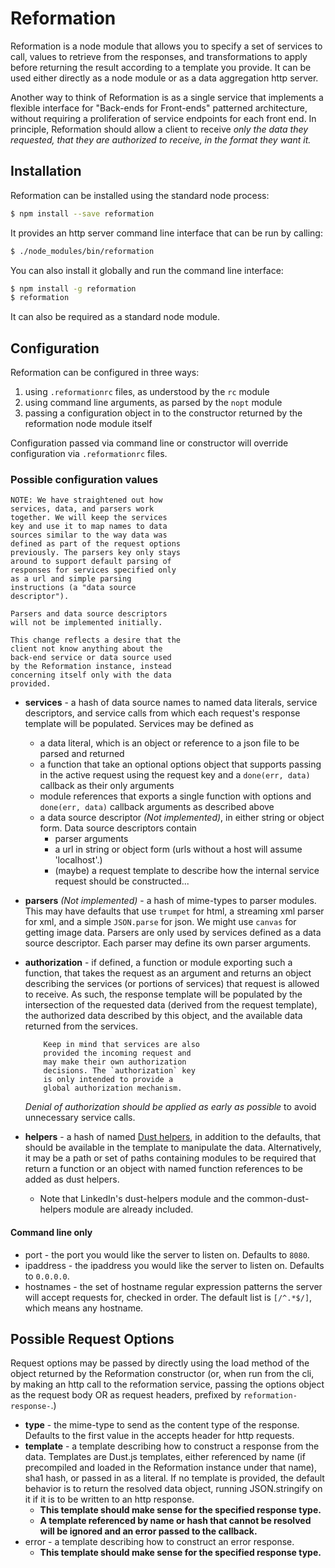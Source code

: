 # Reformation
Reformation is a node module that allows you to specify a set of services to call, values to retrieve from the responses, and transformations to apply before returning the result according to a template you provide. It can be used either directly as a node module or as a data aggregation http server.

Another way to think of Reformation is as a single service that implements a flexible interface for "Back-ends for Front-ends" patterned architecture, without requiring a proliferation of service endpoints for each front end. In principle, Reformation should allow a client to receive *only the data they requested, that they are authorized to receive, in the format they want it.*

## Installation
Reformation can be installed using the standard node process:

~~~bash
$ npm install --save reformation
~~~

It provides an http server command line interface that can be run by calling:

~~~bash
$ ./node_modules/bin/reformation
~~~

You can also install it globally and run the command line interface:

~~~bash
$ npm install -g reformation
$ reformation
~~~

It can also be required as a standard node module.

## Configuration
Reformation can be configured in three ways:

1. using `.reformationrc` files, as understood by the `rc` module
2. using command line arguments, as parsed by the `nopt` module
3. passing a configuration object in to the constructor returned by the reformation node module itself

Configuration passed via command line or constructor will override configuration via `.reformationrc` files.

### Possible configuration values


	NOTE: We have straightened out how 
	services, data, and parsers work
	together. We will keep the services
	key and use it to map names to data
	sources similar to the way data was
	defined as part of the request options
	previously. The parsers key only stays
	around to support default parsing of
	responses for services specified only
	as a url and simple parsing
	instructions (a "data source
	descriptor").

	Parsers and data source descriptors
	will not be implemented initially.

	This change reflects a desire that the
	client not know anything about the
	back-end service or data source used
	by the Reformation instance, instead
	concerning itself only with the data
	provided.


+ **services** - a hash of data source names to named data literals, service descriptors, and service calls from which each request's response template will be populated. Services may be defined as
	+ a data literal, which is an object or reference to a json file to be parsed and returned
	+ a function that take an optional options object that supports passing in the active request using the request key and a `done(err, data)` callback as their only arguments
	+ module references that exports a single function with options and  `done(err, data)` callback arguments as described above
	+ a data source descriptor *(Not implemented)*, in either string or object form. Data source descriptors contain
		+ parser arguments
		+ a url in string or object form (urls without a host will assume 'localhost'.)
		+ (maybe) a request template to describe how the internal service request should be constructed...
+ **parsers** *(Not implemented)* - a hash of mime-types to parser modules. This may have defaults that use `trumpet` for html, a streaming xml parser for xml, and a simple `JSON.parse` for json. We might use `canvas` for getting image data. Parsers are only used by services defined as a data source descriptor. Each parser may define its own parser arguments.
+ **authorization** - if defined, a function or module exporting such a function, that takes the request as an argument and returns an object describing the services (or portions of services) that request is allowed to receive. As such, the response template will be populated by the intersection of the requested data (derived from the request template), the authorized data described by this object, and the available data returned from the services.

	~~~
		Keep in mind that services are also
		provided the incoming request and
		may make their own authorization
		decisions. The `authorization` key
		is only intended to provide a
		global authorization mechanism.
	~~~

	*Denial of authorization should be applied as early as possible* to avoid unnecessary service calls.
+ **helpers** - a hash of named [Dust helpers](http://www.dustjs.com/guides/dust-helpers/), in addition to the defaults, that should be available in the template to manipulate the data. Alternatively, it may be a path or set of paths containing modules to be required that return a function or an object with named function references to be added as dust helpers.
	+ Note that LinkedIn's dust-helpers module and the common-dust-helpers module are already included.

#### Command line only

+ port - the port you would like the server to listen on. Defaults to `8080`.
+ ipaddress - the ipaddress you would like the server to listen on. Defaults to `0.0.0.0`.
+ hostnames - the set of hostname regular expression patterns the server will accept requests for, checked in order. The default list is `[/^.*$/]`, which means any hostname.

## Possible Request Options

Request options may be passed by directly using the load method of the object returned by the Reformation constructor (or, when run from the cli, by making an http call to the reformation service, passing the options object as the request body OR as request headers, prefixed by `reformation-response-`.)

+ **type** - the mime-type to send as the content type of the response. Defaults to the first value in the accepts header for http requests.
+ **template** - a template describing how to construct a response from the data. Templates are Dust.js templates, either referenced by name (if precompiled and loaded in the Reformation instance under that name), sha1 hash, or passed in as a literal. If no template is provided, the default behavior is to return the resolved data object, running JSON.stringify on it if it is to be written to an http response. 
	+ **This template should make sense for the specified response type.**
	+ **A template referenced by name or hash that cannot be resolved will be ignored and an error passed to the callback.**
+ error - a template describing how to construct an error response. 
	+ **This template should make sense for the specified response type.**
